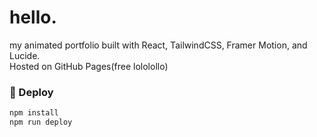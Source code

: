 # hello.

my animated portfolio built with React, TailwindCSS, Framer Motion, and Lucide.  
Hosted on GitHub Pages(free lololollo)

### 🚀 Deploy
```bash
npm install
npm run deploy
